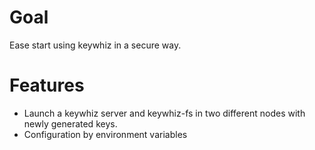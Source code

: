 Goal
====

Ease start using keywhiz in a secure way.

Features
========

* Launch a keywhiz server and keywhiz-fs in two different nodes with newly generated keys.
* Configuration by environment variables

